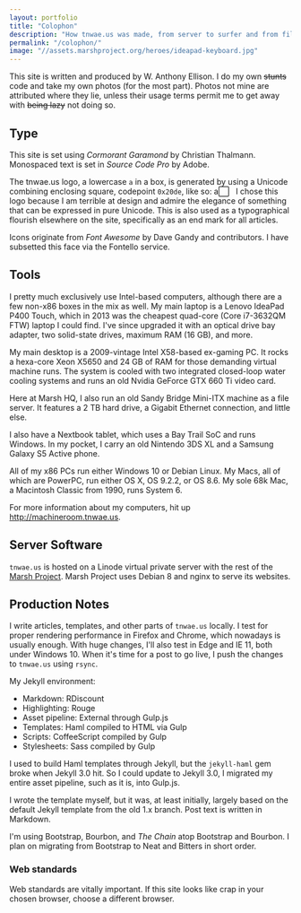 ```yaml
---
layout: portfolio
title: "Colophon"
description: "How tnwae.us was made, from server to surfer and from film grains to written posts. (Photo: tnwae.us)"
permalink: "/colophon/"
image: "//assets.marshproject.org/heroes/ideapad-keyboard.jpg"
---
```


This site is written and produced by W. Anthony Ellison.  I do my own ~~stunts~~ code and take my own photos (for the most part).  Photos not mine are attributed where they lie, unless their usage terms permit me to get away with ~~being lazy~~ not doing so.

## Type

This site is set using _Cormorant Garamond_ by Christian Thalmann.  Monospaced text is set in _Source Code Pro_ by Adobe.

The tnwae.us logo, a lowercase `a` in a box, is generated by using a Unicode combining enclosing square, codepoint `0x20de`, like so: <span class='chain-bold chain-italic chain-offset-left'>a&#x20de;</span>  &nbsp;&nbsp;I chose this logo because I am terrible at design and admire the elegance of something that can be expressed in pure Unicode.  This is also used as a typographical flourish elsewhere on the site, specifically as an end mark for all articles.

Icons originate from _Font Awesome_ by Dave Gandy and contributors.  I have subsetted this face via the Fontello service.

## Tools

I pretty much exclusively use Intel-based computers, although there are a few non-x86 boxes in the mix as well.  My main laptop is a Lenovo IdeaPad P400 Touch, which in 2013 was the cheapest quad-core (Core i7-3632QM FTW) laptop I could find.  I've since upgraded it with an optical drive bay adapter, two solid-state drives, maximum RAM (16 GB), and more.

My main desktop is a 2009-vintage Intel X58-based ex-gaming PC.  It rocks a hexa-core Xeon X5650 and 24 GB of RAM for those demanding virtual machine runs.  The system is cooled with two integrated closed-loop water cooling systems and runs an old Nvidia GeForce GTX 660 Ti video card.

Here at Marsh HQ, I also run an old Sandy Bridge Mini-ITX machine as a file server.  It features a 2 TB hard drive, a Gigabit Ethernet connection, and little else.

I also have a Nextbook tablet, which uses a Bay Trail SoC and runs Windows.  In my pocket, I carry an old Nintendo 3DS XL and a Samsung Galaxy S5 Active phone.

All of my x86 PCs run either Windows 10 or Debian Linux.  My Macs, all of which are PowerPC, run either OS X, OS 9.2.2, or OS 8.6.  My sole 68k Mac, a Macintosh Classic from 1990, runs System 6.

For more information about my computers, hit up <http://machineroom.tnwae.us>.

## Server Software

`tnwae.us` is hosted on a Linode virtual private server with the rest of
the [Marsh Project][marsh].  Marsh Project uses Debian 8 and nginx to serve its
websites.

[marsh]: http://marshproject.org

## Production Notes

I write articles, templates, and other parts of `tnwae.us` locally.  I test for proper rendering performance in Firefox and Chrome, which nowadays is usually enough.  With huge changes, I'll also test in Edge and IE 11, both under Windows 10.  When it's time for a post to go live, I push the changes to `tnwae.us` using `rsync`.

My Jekyll environment:

* Markdown: RDiscount
* Highlighting: Rouge
* Asset pipeline: External through Gulp.js
* Templates: Haml compiled to HTML via Gulp
* Scripts: CoffeeScript compiled by Gulp
* Stylesheets: Sass compiled by Gulp

I used to build Haml templates through Jekyll, but the `jekyll-haml` gem broke when Jekyll 3.0 hit.  So I could update to Jekyll 3.0, I migrated my entire asset pipeline, such as it is, into Gulp.js.

I wrote the template myself, but it was, at least initially, largely based on the default Jekyll template from the old 1.x branch.  Post text is written in Markdown.

I'm using Bootstrap, Bourbon, and _The Chain_ atop Bootstrap and Bourbon.  I plan on migrating from Bootstrap to Neat and Bitters in short order.

### Web standards

Web standards are vitally important.  If this site looks like crap in your
chosen browser, choose a different browser.
